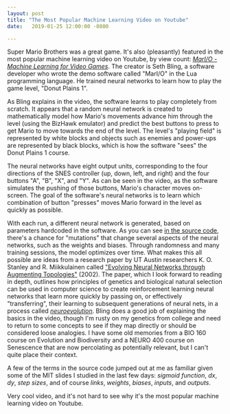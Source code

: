 ```yaml
---
layout: post
title: "The Most Popular Machine Learning Video on Youtube"
date:   2019-01-25 12:00:00 -0800

---
```

Super Mario Brothers was a great game. It's also (pleasantly) featured in the most popular machine learning video on Youtube, by view count: [_MarI/O - Machine Learning for Video Games_](https://www.youtube.com/watch?v=qv6UVOQ0F44). The creator is Seth Bling, a software developer who wrote the demo software called "MarI/O" in the Lua programming language. He trained neural networks to learn how to play the game level, "Donut Plains 1".

As Bling explains in the video, the software learns to play completely from scratch. It appears that a random neural network is created to mathematically model how Mario's movements advance him through the level (using the BizHawk emulator) and predict the best buttons to press to get Mario to move towards the end of the level. The level's "playing field" is represented by white blocks and objects such as enemies and power-ups are represented by black blocks, which is how the software "sees" the Donut Plains 1 course.

The neural networks have eight output units, corresponding to the four directions of the SNES controller (up, down, left, and right) and the four buttons "A", "B", "X", and "Y". As can be seen in the video, as the software simulates the pushing of those buttons, Mario's character moves on-screen. The goal of the software's neural networks is to learn which combination of button "presses" moves Mario forward in the level as quickly as possible.

With each run, a different neural network is generated, based on parameters hardcoded in the software. As you can see [in the source code](https://pastebin.com/ZZmSNaHX), there's a chance for "mutations" that change several aspects of the neural networks, such as the weights and biases. Through randomness and many training sessions, the model optimizes over time. What makes this all possible are ideas from a research paper by UT Austin researchers K. O. Stanley and R. Miikkulainen called ["Evolving Neural Networks through Augmenting Topologies"](http://nn.cs.utexas.edu/downloads/papers/stanley.ec02.pdf) (2002). The paper, which I look forward to reading in depth, outlines how principles of genetics and biological natural selection can be used in computer science to create reinforcement learning neural networks that learn more quickly by passing on, or effectively "transferring", their learning to subsequent generations of neural nets, in a process called [_neuroevolution_](https://en.wikipedia.org/wiki/Neuroevolution). Bling does a good job of explaining the basics in the video, though I'm rusty on my genetics from college and need to return to some concepts to see if they map directly or should be considered loose analogies. I have some old memories from a BIO 160 course on Evolution and Biodiversity and a NEURO 400 course on Senescence that are now percolating as potentially relevant, but I can't quite place their context.

A few of the terms in the source code jumped out at me as familiar given some of the MIT slides I studied in the last few days: _sigmoid function_, *dx*, *dy*, *step sizes*, and of course _links_, _weights_, _biases_, _inputs_, and _outputs_.

Very cool video, and it's not hard to see why it's the most popular machine learning video on Youtube.
